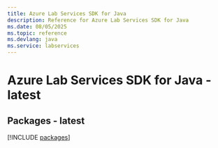 ```yaml
---
title: Azure Lab Services SDK for Java
description: Reference for Azure Lab Services SDK for Java
ms.date: 08/05/2025
ms.topic: reference
ms.devlang: java
ms.service: labservices
---
```

# Azure Lab Services SDK for Java - latest
## Packages - latest
[!INCLUDE [packages](lab-services-index.md)]